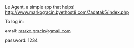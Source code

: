 Le Agent, a simple app that helps! http://www.markogracin.byethost8.com/Zadatak5/index.php

To log in:

email: marko.gracin@gmail.com

password: 1234
